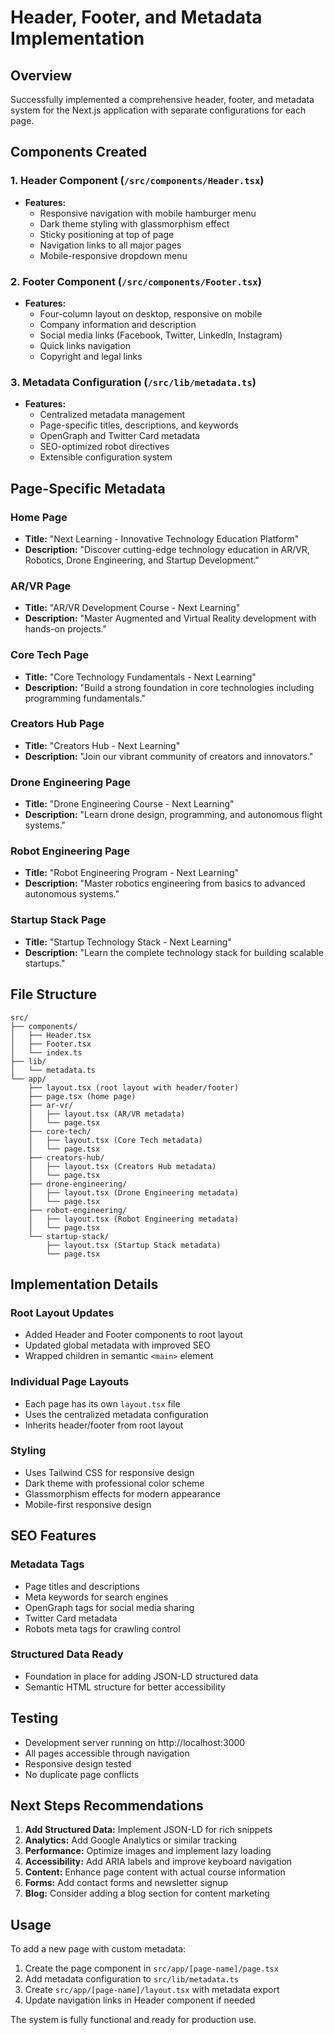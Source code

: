 # Header, Footer, and Metadata Implementation

## Overview
Successfully implemented a comprehensive header, footer, and metadata system for the Next.js application with separate configurations for each page.

## Components Created

### 1. Header Component (`/src/components/Header.tsx`)
- **Features:**
  - Responsive navigation with mobile hamburger menu
  - Dark theme styling with glassmorphism effect
  - Sticky positioning at top of page
  - Navigation links to all major pages
  - Mobile-responsive dropdown menu

### 2. Footer Component (`/src/components/Footer.tsx`)
- **Features:**
  - Four-column layout on desktop, responsive on mobile
  - Company information and description
  - Social media links (Facebook, Twitter, LinkedIn, Instagram)
  - Quick links navigation
  - Copyright and legal links

### 3. Metadata Configuration (`/src/lib/metadata.ts`)
- **Features:**
  - Centralized metadata management
  - Page-specific titles, descriptions, and keywords
  - OpenGraph and Twitter Card metadata
  - SEO-optimized robot directives
  - Extensible configuration system

## Page-Specific Metadata

### Home Page
- **Title:** "Next Learning - Innovative Technology Education Platform"
- **Description:** "Discover cutting-edge technology education in AR/VR, Robotics, Drone Engineering, and Startup Development."

### AR/VR Page
- **Title:** "AR/VR Development Course - Next Learning"
- **Description:** "Master Augmented and Virtual Reality development with hands-on projects."

### Core Tech Page
- **Title:** "Core Technology Fundamentals - Next Learning"
- **Description:** "Build a strong foundation in core technologies including programming fundamentals."

### Creators Hub Page
- **Title:** "Creators Hub - Next Learning"
- **Description:** "Join our vibrant community of creators and innovators."

### Drone Engineering Page
- **Title:** "Drone Engineering Course - Next Learning"
- **Description:** "Learn drone design, programming, and autonomous flight systems."

### Robot Engineering Page
- **Title:** "Robot Engineering Program - Next Learning"
- **Description:** "Master robotics engineering from basics to advanced autonomous systems."

### Startup Stack Page
- **Title:** "Startup Technology Stack - Next Learning"
- **Description:** "Learn the complete technology stack for building scalable startups."

## File Structure

```
src/
├── components/
│   ├── Header.tsx
│   ├── Footer.tsx
│   └── index.ts
├── lib/
│   └── metadata.ts
└── app/
    ├── layout.tsx (root layout with header/footer)
    ├── page.tsx (home page)
    ├── ar-vr/
    │   ├── layout.tsx (AR/VR metadata)
    │   └── page.tsx
    ├── core-tech/
    │   ├── layout.tsx (Core Tech metadata)
    │   └── page.tsx
    ├── creators-hub/
    │   ├── layout.tsx (Creators Hub metadata)
    │   └── page.tsx
    ├── drone-engineering/
    │   ├── layout.tsx (Drone Engineering metadata)
    │   └── page.tsx
    ├── robot-engineering/
    │   ├── layout.tsx (Robot Engineering metadata)
    │   └── page.tsx
    └── startup-stack/
        ├── layout.tsx (Startup Stack metadata)
        └── page.tsx
```

## Implementation Details

### Root Layout Updates
- Added Header and Footer components to root layout
- Updated global metadata with improved SEO
- Wrapped children in semantic `<main>` element

### Individual Page Layouts
- Each page has its own `layout.tsx` file
- Uses the centralized metadata configuration
- Inherits header/footer from root layout

### Styling
- Uses Tailwind CSS for responsive design
- Dark theme with professional color scheme
- Glassmorphism effects for modern appearance
- Mobile-first responsive design

## SEO Features

### Metadata Tags
- Page titles and descriptions
- Meta keywords for search engines
- OpenGraph tags for social media sharing
- Twitter Card metadata
- Robots meta tags for crawling control

### Structured Data Ready
- Foundation in place for adding JSON-LD structured data
- Semantic HTML structure for better accessibility

## Testing
- Development server running on http://localhost:3000
- All pages accessible through navigation
- Responsive design tested
- No duplicate page conflicts

## Next Steps Recommendations

1. **Add Structured Data:** Implement JSON-LD for rich snippets
2. **Analytics:** Add Google Analytics or similar tracking
3. **Performance:** Optimize images and implement lazy loading
4. **Accessibility:** Add ARIA labels and improve keyboard navigation
5. **Content:** Enhance page content with actual course information
6. **Forms:** Add contact forms and newsletter signup
7. **Blog:** Consider adding a blog section for content marketing

## Usage

To add a new page with custom metadata:

1. Create the page component in `src/app/[page-name]/page.tsx`
2. Add metadata configuration to `src/lib/metadata.ts`
3. Create `src/app/[page-name]/layout.tsx` with metadata export
4. Update navigation links in Header component if needed

The system is fully functional and ready for production use.
